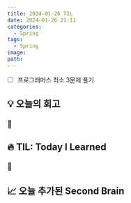 ```yaml
---
title: 2024-01-26 TIL
date: 2024-01-26 21:11
categories:
  - Spring
tags:
  - Spring
image: 
path:
---
```


- [ ] 프로그래머스 최소 3문제 풀기

## 💡 오늘의 회고
### 👀


## 🔥 TIL: Today I Learned
### 👀

## 📈 오늘 추가된 Second Brain
